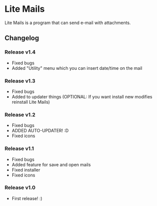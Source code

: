 # Lite Mails
Lite Mails is a program that can send e-mail with attachments.

## Changelog

### Release v1.4
* Fixed bugs
* Added "Utility" menu which you can insert date/time on the mail

### Release v1.3
* Fixed bugs
* Added to updater things (OPTIONAL: If you want install new modifies reinstall Lite Mails)

### Release v1.2
* Fixed bugs
* ADDED AUTO-UPDATER! :D
* Fixed icons

### Release v1.1
* Fixed bugs
* Added feature for save and open mails
* Fixed installer
* Fixed icons

### Release v1.0
* First release! :)